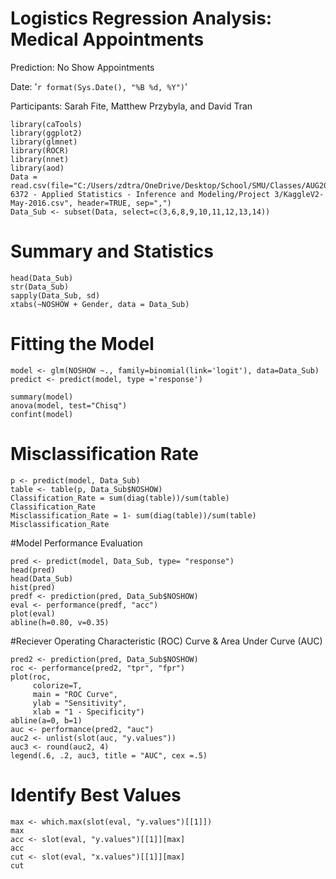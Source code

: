 # Logistics Regression Analysis: Medical Appointments

Prediction: No Show Appointments

Date: '`r format(Sys.Date(), "%B %d, %Y")`'

Participants: Sarah Fite, Matthew Przybyla, and David Tran

```{r include=FALSE}
library(caTools)
library(ggplot2)
library(glmnet)
library(ROCR)
library(nnet)
library(aod)
Data = read.csv(file="C:/Users/zdtra/OneDrive/Desktop/School/SMU/Classes/AUG2017/MSDS 6372 - Applied Statistics - Inference and Modeling/Project 3/KaggleV2-May-2016.csv", header=TRUE, sep=",")
Data_Sub <- subset(Data, select=c(3,6,8,9,10,11,12,13,14))
```

# Summary and Statistics 
```{r}
head(Data_Sub)
str(Data_Sub)
sapply(Data_Sub, sd)
xtabs(~NOSHOW + Gender, data = Data_Sub)
```

# Fitting the Model 
```{r}
model <- glm(NOSHOW ~., family=binomial(link='logit'), data=Data_Sub)
predict <- predict(model, type ='response')

summary(model)
anova(model, test="Chisq")
confint(model)
```

# Misclassification Rate 
```{r}
p <- predict(model, Data_Sub)
table <- table(p, Data_Sub$NOSHOW)
Classification_Rate = sum(diag(table))/sum(table)
Classification_Rate
Misclassification_Rate = 1- sum(diag(table))/sum(table)
Misclassification_Rate
```

#Model Performance Evaluation  
```{r}
pred <- predict(model, Data_Sub, type= "response")
head(pred)
head(Data_Sub)
hist(pred)
predf <- prediction(pred, Data_Sub$NOSHOW)
eval <- performance(predf, "acc")
plot(eval)
abline(h=0.80, v=0.35)
```

#Reciever Operating Characteristic (ROC) Curve & Area Under Curve (AUC)
```{r}
pred2 <- prediction(pred, Data_Sub$NOSHOW)
roc <- performance(pred2, "tpr", "fpr")
plot(roc,
     colorize=T,
     main = "ROC Curve",
     ylab = "Sensitivity",
     xlab = "1 - Specificity")
abline(a=0, b=1)
auc <- performance(pred2, "auc")
auc2 <- unlist(slot(auc, "y.values"))
auc3 <- round(auc2, 4)
legend(.6, .2, auc3, title = "AUC", cex =.5)
```

# Identify Best Values
```{r}
max <- which.max(slot(eval, "y.values")[[1]])
max
acc <- slot(eval, "y.values")[[1]][max]
acc
cut <- slot(eval, "x.values")[[1]][max]
cut
```
